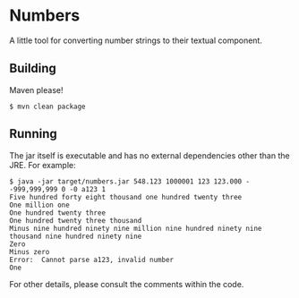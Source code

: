 # Numbers
A little tool for converting number strings to their textual component.

## Building
Maven please!  

```
$ mvn clean package
```

## Running

The jar itself is executable and has no external dependencies other than the JRE.  For example:
```
$ java -jar target/numbers.jar 548.123 1000001 123 123.000 --999,999,999 0 -0 a123 1
Five hundred forty eight thousand one hundred twenty three
One million one
One hundred twenty three
One hundred twenty three thousand
Minus nine hundred ninety nine million nine hundred ninety nine thousand nine hundred ninety nine
Zero
Minus zero
Error:  Cannot parse a123, invalid number
One
```

For other details, please consult the comments within the code.
